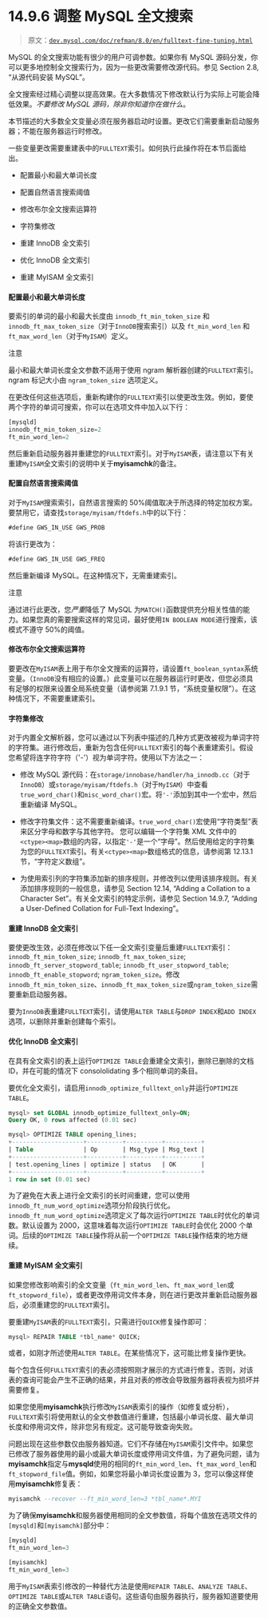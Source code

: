 # 14.9.6 调整 MySQL 全文搜索

> 原文：[`dev.mysql.com/doc/refman/8.0/en/fulltext-fine-tuning.html`](https://dev.mysql.com/doc/refman/8.0/en/fulltext-fine-tuning.html)

MySQL 的全文搜索功能有很少的用户可调参数。如果你有 MySQL 源码分发，你可以更多地控制全文搜索行为，因为一些更改需要修改源代码。参见 Section 2.8, “从源代码安装 MySQL”。

全文搜索经过精心调整以提高效果。在大多数情况下修改默认行为实际上可能会降低效果。*不要修改 MySQL 源码，除非你知道你在做什么*。

本节描述的大多数全文变量必须在服务器启动时设置。更改它们需要重新启动服务器；不能在服务器运行时修改。

一些变量更改需要重建表中的`FULLTEXT`索引。如何执行此操作将在本节后面给出。

+   配置最小和最大单词长度

+   配置自然语言搜索阈值

+   修改布尔全文搜索运算符

+   字符集修改

+   重建 InnoDB 全文索引

+   优化 InnoDB 全文索引

+   重建 MyISAM 全文索引

#### 配置最小和最大单词长度

要索引的单词的最小和最大长度由 `innodb_ft_min_token_size` 和 `innodb_ft_max_token_size`（对于`InnoDB`搜索索引）以及 `ft_min_word_len` 和 `ft_max_word_len`（对于`MyISAM`）定义。

注意

最小和最大单词长度全文参数不适用于使用 ngram 解析器创建的`FULLTEXT`索引。ngram 标记大小由 `ngram_token_size` 选项定义。

在更改任何这些选项后，重新构建你的`FULLTEXT`索引以使更改生效。例如，要使两个字符的单词可搜索，你可以在选项文件中加入以下行：

```sql
[mysqld]
innodb_ft_min_token_size=2
ft_min_word_len=2
```

然后重新启动服务器并重建您的`FULLTEXT`索引。对于`MyISAM`表，请注意以下有关重建`MyISAM`全文索引的说明中关于**myisamchk**的备注。

#### 配置自然语言搜索阈值

对于`MyISAM`搜索索引，自然语言搜索的 50%阈值取决于所选择的特定加权方案。要禁用它，请查找`storage/myisam/ftdefs.h`中的以下行：

```sql
#define GWS_IN_USE GWS_PROB
```

将该行更改为：

```sql
#define GWS_IN_USE GWS_FREQ
```

然后重新编译 MySQL。在这种情况下，无需重建索引。

注意

通过进行此更改，您*严重*降低了 MySQL 为`MATCH()`函数提供充分相关性值的能力。如果您真的需要搜索这样的常见词，最好使用`IN BOOLEAN MODE`进行搜索，该模式不遵守 50%的阈值。

#### 修改布尔全文搜索运算符

要更改在`MyISAM`表上用于布尔全文搜索的运算符，请设置`ft_boolean_syntax`系统变量。（`InnoDB`没有相应的设置。）此变量可以在服务器运行时更改，但您必须具有足够的权限来设置全局系统变量（请参阅第 7.1.9.1 节，“系统变量权限”）。在这种情况下，不需要重建索引。

#### 字符集修改

对于内置全文解析器，您可以通过以下列表中描述的几种方式更改被视为单词字符的字符集。进行修改后，重新为包含任何`FULLTEXT`索引的每个表重建索引。假设您希望将连字符字符（'-'）视为单词字符。使用以下方法之一：

+   修改 MySQL 源代码：在`storage/innobase/handler/ha_innodb.cc`（对于`InnoDB`）或`storage/myisam/ftdefs.h`（对于`MyISAM`）中查看`true_word_char()`和`misc_word_char()`宏。将`'-'`添加到其中一个宏中，然后重新编译 MySQL。

+   修改字符集文件：这不需要重新编译。`true_word_char()`宏使用“字符类型”表来区分字母和数字与其他字符。 您可以编辑一个字符集 XML 文件中的`<ctype><map>`数组的内容，以指定`'-'`是一个“字母”。然后使用给定的字符集为您的`FULLTEXT`索引。有关`<ctype><map>`数组格式的信息，请参阅第 12.13.1 节，“字符定义数组”。

+   为使用索引列的字符集添加新的排序规则，并修改列以使用该排序规则。有关添加排序规则的一般信息，请参见 Section 12.14, “Adding a Collation to a Character Set”。有关全文索引的特定示例，请参见 Section 14.9.7, “Adding a User-Defined Collation for Full-Text Indexing”。

#### 重建 InnoDB 全文索引

要使更改生效，必须在修改以下任一全文索引变量后重建`FULLTEXT`索引：`innodb_ft_min_token_size`; `innodb_ft_max_token_size`; `innodb_ft_server_stopword_table`; `innodb_ft_user_stopword_table`; `innodb_ft_enable_stopword`; `ngram_token_size`。修改`innodb_ft_min_token_size`、`innodb_ft_max_token_size`或`ngram_token_size`需要重新启动服务器。

要为`InnoDB`表重建`FULLTEXT`索引，请使用`ALTER TABLE`与`DROP INDEX`和`ADD INDEX`选项，以删除并重新创建每个索引。

#### 优化 InnoDB 全文索引

在具有全文索引的表上运行`OPTIMIZE TABLE`会重建全文索引，删除已删除的文档 ID，并在可能的情况下 consololidating 多个相同单词的条目。

要优化全文索引，请启用`innodb_optimize_fulltext_only`并运行`OPTIMIZE TABLE`。

```sql
mysql> set GLOBAL innodb_optimize_fulltext_only=ON;
Query OK, 0 rows affected (0.01 sec)

mysql> OPTIMIZE TABLE opening_lines;
+--------------------+----------+----------+----------+
| Table              | Op       | Msg_type | Msg_text |
+--------------------+----------+----------+----------+
| test.opening_lines | optimize | status   | OK       |
+--------------------+----------+----------+----------+
1 row in set (0.01 sec)
```

为了避免在大表上进行全文索引的长时间重建，您可以使用`innodb_ft_num_word_optimize`选项分阶段执行优化。`innodb_ft_num_word_optimize`选项定义了每次运行`OPTIMIZE TABLE`时优化的单词数。默认设置为 2000，这意味着每次运行`OPTIMIZE TABLE`时会优化 2000 个单词。后续的`OPTIMIZE TABLE`操作将从前一个`OPTIMIZE TABLE`操作结束的地方继续。

#### 重建 MyISAM 全文索引

如果您修改影响索引的全文变量（`ft_min_word_len`、`ft_max_word_len`或`ft_stopword_file`），或者更改停用词文件本身，则在进行更改并重新启动服务器后，必须重建您的`FULLTEXT`索引。

要重建`MyISAM`表的`FULLTEXT`索引，只需进行`QUICK`修复操作即可：

```sql
mysql> REPAIR TABLE *tbl_name* QUICK;
```

或者，如刚才所述使用`ALTER TABLE`。在某些情况下，这可能比修复操作更快。

每个包含任何`FULLTEXT`索引的表必须按照刚才展示的方式进行修复。否则，对该表的查询可能会产生不正确的结果，并且对表的修改会导致服务器将表视为损坏并需要修复。

如果您使用**myisamchk**执行修改`MyISAM`表索引的操作（如修复或分析），`FULLTEXT`索引将使用默认的全文参数值进行重建，包括最小单词长度、最大单词长度和停用词文件，除非您另有规定。这可能导致查询失败。

问题出现在这些参数仅由服务器知道。它们不存储在`MyISAM`索引文件中。如果您已修改了服务器使用的最小或最大单词长度或停用词文件值，为了避免问题，请为**myisamchk**指定与**mysqld**使用的相同的`ft_min_word_len`、`ft_max_word_len`和`ft_stopword_file`值。例如，如果您将最小单词长度设置为 3，您可以像这样使用**myisamchk**修复表：

```sql
myisamchk --recover --ft_min_word_len=3 *tbl_name*.MYI
```

为了确保**myisamchk**和服务器使用相同的全文参数值，将每个值放在选项文件的`[mysqld]`和`[myisamchk]`部分中：

```sql
[mysqld]
ft_min_word_len=3

[myisamchk]
ft_min_word_len=3
```

用于`MyISAM`表索引修改的一种替代方法是使用`REPAIR TABLE`、`ANALYZE TABLE`、`OPTIMIZE TABLE`或`ALTER TABLE`语句。这些语句由服务器执行，服务器知道要使用的正确全文参数值。

